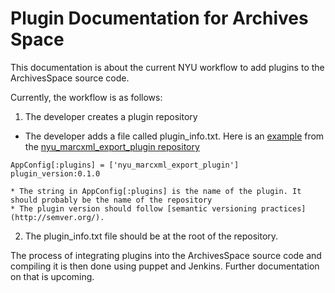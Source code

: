 # Plugin Documentation for Archives Space
This documentation is about the current NYU workflow to add plugins to the ArchivesSpace source code.

Currently, the workflow is as follows:
1. The developer creates a plugin repository
  * The developer adds a file called plugin_info.txt. Here is an [example](https://github.com/NYULibraries/nyu_marcxml_export_plugin/blob/master/plugin_info.txt) from the [nyu_marcxml_export_plugin repository](https://github.com/NYULibraries/nyu_marcxml_export_plugin/blob/master)
  ```
  AppConfig[:plugins] = ['nyu_marcxml_export_plugin']
  plugin_version:0.1.0
  ```
    * The string in AppConfig[:plugins] is the name of the plugin. It should probably be the name of the repository
    * The plugin version should follow [semantic versioning practices](http://semver.org/).

2. The plugin_info.txt file should be at the root of the repository.

The process of integrating plugins into the ArchivesSpace source code and compiling it is then done using puppet and Jenkins. Further documentation on that is upcoming.
